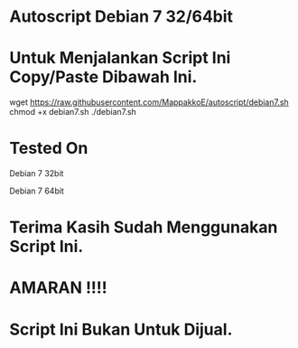 # Autoscript Debian 7 32/64bit

# Untuk Menjalankan Script Ini Copy/Paste Dibawah Ini.
wget https://raw.githubusercontent.com/MappakkoE/autoscript/debian7.sh
chmod +x debian7.sh
./debian7.sh

# Tested On 
Debian 7 32bit

Debian 7 64bit

# Terima Kasih Sudah Menggunakan Script Ini.
# AMARAN !!!!
# Script Ini Bukan Untuk Dijual.
